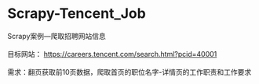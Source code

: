 # Scrapy-Tencent_Job
Scrapy案例—爬取招聘网站信息<br/><br/>目标网站： https://careers.tencent.com/search.html?pcid=40001<br/><br/>需求：翻页获取前10页数据，爬取首页的职位名字-详情页的工作职责和工作要求
